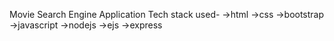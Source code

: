 Movie Search Engine Application 
Tech stack used-
->html
->css
->bootstrap
->javascript
->nodejs
->ejs
->express
